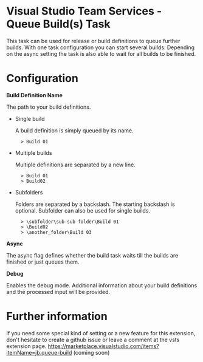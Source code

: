 # Visual Studio Team Services - Queue Build(s) Task
This task can be used for release or build definitions to queue further builds. With one task configuration you can start several builds.
Depending on the async setting the task is also able to wait for all builds to be finished.

# Configuration

**Build Definition Name**

The path to your build definitions.

* Single build

    A build definition is simply queued by its name.
    
        > Build 01

* Multiple builds

    Multiple definitions are separated by a new line.
    
        > Build 01
        > Build02

* Subfolders

    Folders are separated by a backslash. The starting backslash is optional. Subfolder can also be used for single builds.
    
        > \subfolder\sub-sub folder\Build 01
        > \Build02
        > \another_folder\Build 03


**Async**

The async flag defines whether the build task waits till the builds are finished or just queues them.

**Debug**

Enables the debug mode. Additional information about your build definitions and the processed input will be provided.

# Further information
If you need some special kind of setting or a new feature for this extension, don't hesitate to create a github issue or leave a comment at the vsts extension page.
https://marketplace.visualstudio.com/items?itemName=jb.queue-build (coming soon)
